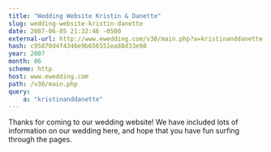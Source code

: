 ```yaml
---
title: "Wedding Website Kristin & Danette"
slug: wedding-website-kristin-danette
date: 2007-06-05 21:32:46 -0500
external-url: http://www.ewedding.com/v30/main.php?a=kristinanddanette
hash: c95870d4f4346e9b656551ea88d33e98
year: 2007
month: 06
scheme: http
host: www.ewedding.com
path: /v30/main.php
query:
    a: "kristinanddanette"
---
```


Thanks for coming to our wedding website! We have included lots of information on our wedding here, and hope that you have fun surfing through the pages.
